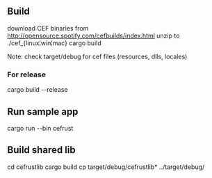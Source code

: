 ## Build

download CEF binaries from http://opensource.spotify.com/cefbuilds/index.html
unzip to ./cef_{linux¦win¦mac}
cargo build

Note: check target/debug for cef files (resources, dlls, locales)

### For release

cargo build --release

## Run sample app

cargo run --bin cefrust

## Build shared lib

cd cefrustlib
cargo build
cp target/debug/cefrustlib* ../target/debug/